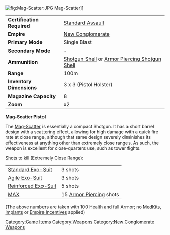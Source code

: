 ![](Mag-Scatter.md.JPG "fig:Mag-Scatter.JPG") Mag-Scatter\]\]

|                            |                                                                                                      |
| -------------------------- | ---------------------------------------------------------------------------------------------------- |
| **Certification Required** | [Standard Assault](Standard_Assault.md)                                                              |
| **Empire**                 | [New Conglomerate](New_Conglomerate.md)                                                              |
| **Primary Mode**           | Single Blast                                                                                         |
| **Secondary Mode**         | \-                                                                                                   |
| **Ammunition**             | [Shotgun Shell](Shotgun_Shell.md) or [Armor Piercing Shotgun Shell](Armor_Piercing_Shotgun_Shell.md) |
| **Range**                  | 100m                                                                                                 |
| **Inventory Dimensions**   | 3 x 3 (Pistol Holster)                                                                               |
| **Magazine Capacity**      | 8                                                                                                    |
| **Zoom**                   | x2                                                                                                   |

**Mag-Scatter Pistol**

The [Mag-Scatter](Mag-Scatter.md) is essentially a compact
Shotgun. It has a short barrel design with a scattering effect, allowing
for high damage with a quick fire rate at close range, although that
same design severely diminishes its effectiveness at anything other than
extremely close ranges. As such, the weapon is excellent for
close-quarters use, such as tower fights.

Shots to kill (Extremely Close Range):

|                                               |                                              |
| --------------------------------------------- | -------------------------------------------- |
| [Standard Exo-Suit](Standard_Exo-Suit.md)     | 3 shots                                      |
| [Agile Exo-Suit](Agile_Exo-Suit.md)           | 3 shots                                      |
| [Reinforced Exo-Suit](Reinforced_Exo-Suit.md) | 5 shots                                      |
| [MAX](Mechanized_Assault_Exo-Suit.md)         | 15 [Armor Piercing](Armor_Piercing.md) shots |

(The above numbers are taken with 100 Health and full Armor; no
[MedKits](MedKit.md), [Implants](Implants.md) or [Empire
Incentives](Empire_Incentives.md) applied)

[Category:Game Items](Category:Game_Items.md)
[Category:Weapons](Category:Weapons.md) [Category:New
Conglomerate Weapons](Category:New_Conglomerate_Weapons.md)
